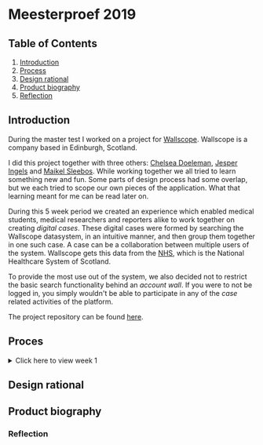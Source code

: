 # Meesterproef 2019

## Table of Contents

1. [Introduction](#Introduction)
2. [Process](#Process)
3. [Design rational](#Design-rational)
4. [Product biography](#Product-biography)
5. [Reflection](#Reflection)

## Introduction

During the master test I worked on a project for [Wallscope](https://wallscope.co.uk/).
Wallscope is a company based in Edinburgh, Scotland.

I did this project together with three others: [Chelsea Doeleman](https://github.com/chelseadoeleman), [Jesper Ingels](https://github.com/jesperingels) and [Maikel Sleebos](https://github.com/Senpaizuri).
While working together we all tried to learn something new and fun. Some parts of design process had some overlap, but we each tried to scope our own pieces of the application. What that learning meant for me can be read later on.

During this 5 week period we created an experience which enabled medical students, medical researchers and reporters alike to work together on creating _digital cases_.
These digital cases were formed by searching the Wallscope datasystem, in an intuitive manner, and then group them together in one such case. A case can be a collaboration between multiple users of the system.
Wallscope gets this data from the [NHS](https://www.scot.nhs.uk/), which is the National Healthcare System of Scotland.

To provide the most use out of the system, we also decided not to restrict the basic search functionality behind an _account wall_. If you were to not be logged in, you simply wouldn't be able to participate in any of the _case_ related activities of the platform.

The project repository can be found [here](https://github.com/Maikxx/360-wallscope).

## Proces

<details>
<summary>Click here to view week 1</summary>

### Week 1

During the first week we were greeted by Ontero from Wallscope at the UASA.
We did some initial exchaning of ideas and started talking about logistics of our visit to Edinburgh.

I have to say we had the option to work together with UX designers on this project, but this teamwork didn't feel very good from the start, so we decided to separate ways and each do our own.

We unfortunately only had one day to start planning things out, due to the massive public transport strike in the Netherlands that second day.

Besides this, we made it work and went to Edinburgh on wednesday. We had this day and the evenings to do some touristy stuff.

We ofcourse also did some work on thursday and friday. We were greeted by a lot of people from different kinds of companies representing Scotland, including Wallscope itself and the [NHS](https://www.scot.nhs.uk/).
On the first workday we mainly did concepting and project scoping (which we did a poor job of seen afterwards).

Even though most reading this, probably know I don't really like this phase, I still think it is very important to bring a good service to life, which is why I happily participated in the brainstorming processes.
I also did some design research, like the rest of the group on friday, mainly looking at examples of similar systems on Pinterest.
After doing some design research we all decided to take on the challenge to start designing something in Adobe XD. The result of this can be found [here](https://github.com/Maikxx/360-wallscope/blob/master/docs/BRIEFING_1.md).

After us all designing something, we had to give a presentation to the full crowd at the end of the friday, where we presented our findings and first designs.

</details>

## Design rational

<!-- Verantwoording van het eigen deel van het ontwerp -->

## Product biography

<!-- Doorlopen iteratieve proces -->

### Reflection

<!-- Aan de hand van de relevante vakrubrics... -->
